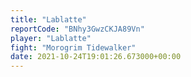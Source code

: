 ```yaml
---
title: "Lablatte"
reportCode: "BNhy3GwzCKJA89Vn"
player: "Lablatte"
fight: "Morogrim Tidewalker"
date: 2021-10-24T19:01:26.673000+00:00
---
```


